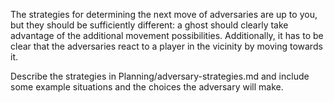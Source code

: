 The strategies for determining the next move of adversaries are up to you, 
but they should be sufficiently different: a ghost should clearly take advantage 
of the additional movement possibilities. Additionally, it has to be clear that 
the adversaries react to a player in the vicinity by moving towards it.

Describe the strategies in Planning/adversary-strategies.md and include some 
example situations and the choices the adversary will make.